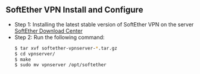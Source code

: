 ## SoftEther VPN Install and Configure
- Step 1: Installing the latest stable version of SoftEther VPN on the server
[SoftEther Download Center](https://www.softether-download.com/en.aspx?product=softether)
- Step 2: Run the following command:
    ```bash
    $ tar xvf softether-vpnserver-*.tar.gz
    $ cd vpnserver/
    $ make
    $ sudo mv vpnserver /opt/softether
    ```